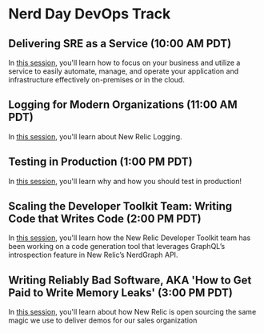 # Nerd Day DevOps Track

## Delivering SRE as a Service (10:00 AM PDT)

In [this session](sre-as-a-service/README.md), you'll learn how to focus on your business and utilize a service to easily automate, manage, and operate your application and infrastructure effectively on-premises or in the cloud.

## Logging for Modern Organizations (11:00 AM PDT)

In [this session](logging-for-modern-orgs/README.md), you'll learn about New Relic Logging.

## Testing in Production (1:00 PM PDT)

In [this session](testing-in-prod/README.md), you'll learn why and how you should test in production!

## Scaling the Developer Toolkit Team: Writing Code that Writes Code (2:00 PM PDT)

In [this session](scaling-developer-toolkit/README.md), you'll learn how the New Relic Developer Toolkit team has been working on a code generation tool that leverages GraphQL’s introspection feature in New Relic’s NerdGraph API.

## Writing Reliably Bad Software, AKA 'How to Get Paid to Write Memory Leaks' (3:00 PM PDT)

In [this session](writing-reliably-bad-software/README.md), you'll learn about how New Relic is open sourcing the same magic we use to deliver demos for our sales organization